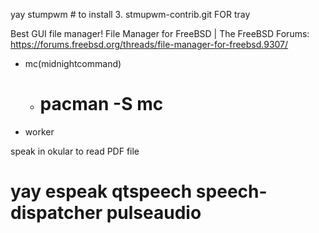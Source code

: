 yay stumpwm # to install 3. stmupwm-contrib.git FOR tray

Best GUI file manager! 
File Manager for FreeBSD | The FreeBSD Forums: 
https://forums.freebsd.org/threads/file-manager-for-freebsd.9307/
- mc(midnightcommand)
  - # pacman -S mc
- worker


speak in okular to read PDF file
# yay espeak qtspeech speech-dispatcher pulseaudio 
